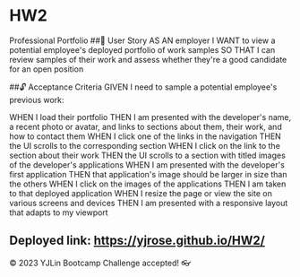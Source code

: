 # HW2
Professional Portfolio
##🎯 User Story
AS AN employer I WANT to view a potential employee's deployed portfolio of work samples SO THAT I can review samples of their work and assess whether they're a good candidate for an open position

##🔓 Acceptance Criteria
GIVEN I need to sample a potential employee's previous work:

WHEN I load their portfolio THEN I am presented with the developer's name, a recent photo or avatar, and links to sections about them, their work, and how to contact them
WHEN I click one of the links in the navigation THEN the UI scrolls to the corresponding section
WHEN I click on the link to the section about their work THEN the UI scrolls to a section with titled images of the developer's applications
WHEN I am presented with the developer's first application THEN that application's image should be larger in size than the others
WHEN I click on the images of the applications THEN I am taken to that deployed application
WHEN I resize the page or view the site on various screens and devices THEN I am presented with a responsive layout that adapts to my viewport

Deployed link: https://yjrose.github.io/HW2/
---
© 2023 YJLin Bootcamp Challenge accepted! 👓
